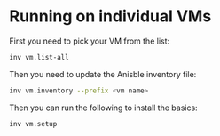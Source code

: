 # Running on individual VMs

First you need to pick your VM from the list:

```bash
inv vm.list-all
```

Then you need to update the Anisble inventory file:

```bash
inv vm.inventory --prefix <vm name>
```

Then you can run the following to install the basics:

```bash
inv vm.setup
```
